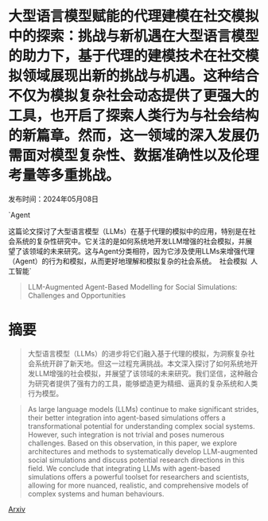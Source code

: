 # 大型语言模型赋能的代理建模在社交模拟中的探索：挑战与新机遇在大型语言模型的助力下，基于代理的建模技术在社交模拟领域展现出新的挑战与机遇。这种结合不仅为模拟复杂社会动态提供了更强大的工具，也开启了探索人类行为与社会结构的新篇章。然而，这一领域的深入发展仍需面对模型复杂性、数据准确性以及伦理考量等多重挑战。

发布时间：2024年05月08日

`Agent

这篇论文探讨了大型语言模型（LLMs）在基于代理的模拟中的应用，特别是在社会系统的复杂性研究中。它关注的是如何系统地开发LLM增强的社会模拟，并展望了该领域的未来研究。这与Agent分类相符，因为它涉及使用LLMs来增强代理（Agent）的行为和模拟，从而更好地理解和模拟复杂的社会系统。` `社会模拟` `人工智能`

> LLM-Augmented Agent-Based Modelling for Social Simulations: Challenges and Opportunities

# 摘要

> 大型语言模型（LLMs）的进步将它们融入基于代理的模拟，为洞察复杂社会系统开辟了新天地。但这一过程充满挑战。本文深入探讨了如何系统地开发LLM增强的社会模拟，并展望了该领域的未来研究。我们坚信，这种融合为研究者提供了强有力的工具，能够塑造更为精细、逼真的复杂系统和人类行为模型。

> As large language models (LLMs) continue to make significant strides, their better integration into agent-based simulations offers a transformational potential for understanding complex social systems. However, such integration is not trivial and poses numerous challenges. Based on this observation, in this paper, we explore architectures and methods to systematically develop LLM-augmented social simulations and discuss potential research directions in this field. We conclude that integrating LLMs with agent-based simulations offers a powerful toolset for researchers and scientists, allowing for more nuanced, realistic, and comprehensive models of complex systems and human behaviours.

[Arxiv](https://arxiv.org/abs/2405.06700)